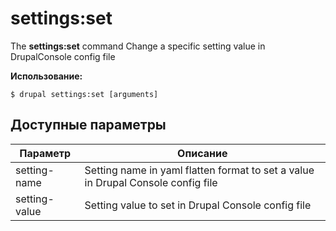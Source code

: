 # settings:set
The **settings:set** command Change a specific setting value in DrupalConsole config file

**Использование:**
```
$ drupal settings:set [arguments] 
```

## Доступные параметры
Параметр | Описание
---------|-------------
setting-name | Setting name in yaml flatten format to set a value in Drupal Console config file
setting-value | Setting value to set in Drupal Console config file
